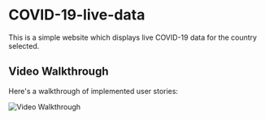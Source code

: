 # COVID-19-live-data

This is a simple website which displays live COVID-19 data for the country selected. 

## Video Walkthrough

Here's a walkthrough of implemented user stories:

<img src='http://g.recordit.co/2XFDVpYG7r.gif' title='Video Walkthrough' width='' alt='Video Walkthrough' />
